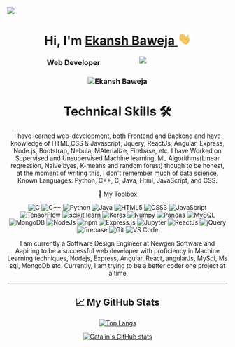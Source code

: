 <!-- ### Hi there 👋 -->

<!--
**CAPTAINCOBRA/CAPTAINCOBRA** is a ✨ _special_ ✨ repository because its `README.md` (this file) appears on your GitHub profile.

Here are some ideas to get you started:

- 🔭 I’m currently working on ...
- 🌱 I’m currently learning ...
- 👯 I’m looking to collaborate on ...
- 🤔 I’m looking for help with ...
- 💬 Ask me about ...
- 📫 How to reach me: ...
- 😄 Pronouns: ...
- ⚡ Fun fact: ...
-->


![](https://www.section.io/engineering-education/javascript-particles-effect-with-tsparticles/bubbled-image.gif)
<h1 align="center" >Hi, I'm <a href="" target="_blank"> Ekansh Baweja </a><img src="https://github.com/ABSphreak/ABSphreak/blob/master/gifs/Hi.gif" width="30px"></h1>
<img width="40%" align="right"   src="https://external-content.duckduckgo.com/iu/?u=http%3A%2F%2Fwww.indianitgroup.com%2Fwp-content%2Fuploads%2F2015%2F04%2Fprogramming_technology_services_new_delhi_india-665x300.jpg&f=1&nofb=1" >


<h3 align="center"> Web Developer </h3>

<h3><p align="center"> <img src="https://komarev.com/ghpvc/?username=CAPTAINVOBRA&label=Profile%20views&color=6805D3&style=flat" alt="Ekansh Baweja" /> </p></h3>
   <div align="center">


<h1>Technical Skills 🛠</h1>
   
I have learned web-development, both Frontend and Backend and have knowledge of HTML,CSS & Javascript, Jquery, ReactJs, Angular, Express, Node.js, Bootstrap, Nebula, MAterialize, Firebase, etc. I have Worked on Supervised and Unsupervised Machine learning, ML Algorithms(Linear regression, Naive byes, K-means and random forest) though to be honest, at the moment of writing this, I don't remember much of data science.
 Known Languages: Python, C++, C, Java, Html, JavaScript, and CSS.
  
   🧰 My Toolbox
  
 <p align="center"> 
<img alt="C" src="https://img.shields.io/badge/c-%2300599C.svg?&style=for-the-badge&logo=c&logoColor=white" />
<img alt="C++" src="https://img.shields.io/badge/c++-%2300599C.svg?&style=for-the-badge&logo=c%2B%2B&ogoColor=white" />
 <img alt="Python" src="https://img.shields.io/badge/python-%2314354C.svg?style=for-the-badge&logo=python&logoColor=white"/>
 <img alt="Java" src="https://img.shields.io/badge/java-%23ED8B00.svg?&style=for-the-badge&logo=java&logoColor=white" />
<img alt="HTML5" src="https://img.shields.io/badge/html5-%23E34F26.svg?&style=for-the-badge&logo=html5&logoColor=white" />
 <img alt="CSS3" src="https://img.shields.io/badge/css3-%231572B6.svg?&style=for-the-badge&logo=css3&logoColor=white" />
 <img alt="JavaScript" src="https://img.shields.io/badge/javascript-%23323330.svg?&style=for-the-badge&logo=javascript&logoColor=%23F7DF1E" />
 <img alt="TensorFlow" src="https://img.shields.io/badge/TensorFlow-FF6F00?style=for-the-badge&logo=TensorFlow&logoColor=white" />
 <img alt="scikit learn" src="https://img.shields.io/badge/scikit_learn-F7931E?style=for-the-badge&logo=scikit-learn&logoColor=white" />  
 <img alt="Keras" src="https://img.shields.io/badge/Keras-D00000?style=for-the-badge&logo=Keras&logoColor=white" />
 <img alt="Numpy" src="https://img.shields.io/badge/Numpy-777BB4?style=for-the-badge&logo=numpy&logoColor=white" />
 <img alt="Pandas" src="https://img.shields.io/badge/Pandas-2C2D72?style=for-the-badge&logo=pandas&logoColor=white" />
 <img alt="MySQL" src="https://img.shields.io/badge/MySQL-00000F?style=for-the-badge&logo=mysql&logoColor=white" />
 <img alt="MongoDB" src="https://img.shields.io/badge/MongoDB-white?style=for-the-badge&logo=mongodb&logoColor=4EA94B" />
 <img alt="NodeJs" src="https://img.shields.io/badge/Node.js-339933?style=for-the-badge&logo=nodedotjs&logoColor=white" />
    <img alt="npm" src="https://img.shields.io/badge/npm-CB3837?style=for-the-badge&logo=npm&logoColor=white" />
    <img alt="Express.js" src="https://img.shields.io/badge/Express.js-000000?style=for-the-badge&logo=express&logoColor=white" />
    <img alt="Jupyter" src="https://img.shields.io/badge/Jupyter-F37626.svg?&style=for-the-badge&logo=Jupyter&logoColor=white" />
    <img alt="ReactJs" src="https://img.shields.io/badge/React-20232A?style=for-the-badge&logo=react&logoColor=61DAFB" />
    <img alt="jQuery" src="https://img.shields.io/badge/jQuery-0769AD?style=for-the-badge&logo=jquery&logoColor=white" />
    <img alt="firebase" src="https://img.shields.io/badge/firebase-ffca28?style=for-the-badge&logo=firebase&logoColor=black" />
    <img alt="Git" src="https://img.shields.io/badge/Git-F05032?style=for-the-badge&logo=git&logoColor=white" />
    <img alt="VS Code" src="https://img.shields.io/badge/Visual_Studio_Code-0078D4?style=for-the-badge&logo=visual%20studio%20code&logoColor=white" />
</p>
  
  
  
  I am currently a Software Design Engineer at Newgen Software and Aapiring to be a successful web developer with proficiency in Machine Learning techniques, Nodejs, Express,  Angular, React, angularJs, MySql, Ms sql, MongoDb etc. Currently, I am trying to be a better coder one project at a time
  
  
  
  
  ---

## &#x1f4c8; My GitHub Stats

[![Top Langs](https://github-readme-stats.vercel.app/api/top-langs/?username=CAPTAINCOBRA&hide=java,html,css&theme=tokyonight)](https://github.com/CAPTAINCOBRA/github-readme-stats)

[![Catalin's GitHub stats](https://github-readme-stats.vercel.app/api?username=CAPTAINCOBRA&theme=tokyonight)](https://github.com/CAPTAINCOBRA/github-readme-stats)

  
  
